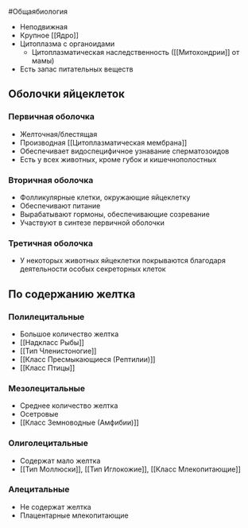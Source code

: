 #Общаябиология 
- Неподвижная
- Крупное [[Ядро]]
- Цитоплазма с органоидами
	- Цитоплазматическая наследственность ([[Митохондрии]] от мамы)
- Есть запас питательных веществ
## Оболочки яйцеклеток
### Первичная оболочка
- Желточная/блестящая
- Производная [[Цитоплазматическая мембрана]]
- Обеспечивает видоспецифичное узнавание сперматозоидов
- Есть у всех животных, кроме губок и кишечнополостных
### Вторичная оболочка
- Фолликулярные клетки, окружающие яйцеклетку
- Обеспечивают питание
- Вырабатывают гормоны, обеспечивающие созревание
- Участвуют в синтезе первичной оболочки
### Третичная оболочка
- У некоторых животных яйцеклетки покрываются благодаря деятельности особых секреторных клеток
## По содержанию желтка
### Полилецитальные
- Большое количество желтка
- [[Надкласс Рыбы]]
- [[Тип Членистоногие]]
- [[Класс Пресмыкающиеся (Рептилии)]]
- [[Класс Птицы]]
### Мезолецитальные
- Среднее количество желтка
- Осетровые
- [[Класс Земноводные (Амфибии)]]
### Олиголецитальные
- Содержат мало желтка
- [[Тип Моллюски]], [[Тип Иглокожие]], [[Класс Млекопитающие]]
### Алецитальные
- Не содержат желтка
- Плацентарные млекопитающие

